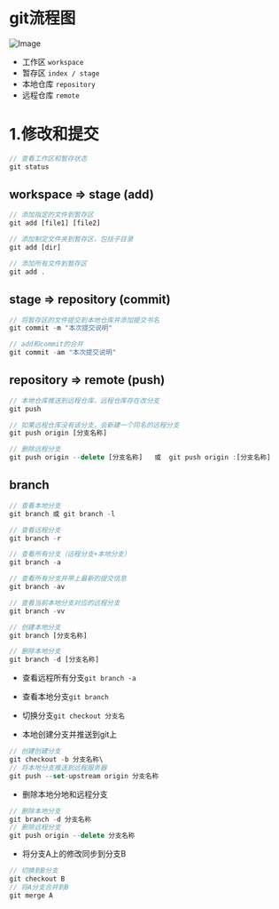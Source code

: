 # git流程图
![Image](https://user-gold-cdn.xitu.io/2020/6/15/172b390eab77fcbd?imageView2/0/w/1280/h/960/format/webp/ignore-error/1)
- 工作区    `workspace`
- 暂存区    `index / stage`
- 本地仓库  `repository`
- 远程仓库  `remote`

# 1.修改和提交
``` js
// 查看工作区和暂存状态
git status 
```

## workspace => stage (add)
``` js
// 添加指定的文件到暂存区
git add [file1] [file2]

// 添加制定文件夹到暂存区，包括子目录
git add [dir]

// 添加所有文件到暂存区
git add .
```

## stage => repository (commit)
``` js
// 将暂存区的文件提交到本地仓库并添加提交书名
git commit -m "本次提交说明"

// add和commit的合并
git commit -am "本次提交说明"
```

## repository => remote (push)
``` js
// 本地仓库推送到远程仓库，远程仓库存在改分支
git push

// 如果远程仓库没有该分支，会新建一个同名的远程分支
git push origin [分支名称]

// 删除远程分支
git push origin --delete [分支名称]   或  git push origin :[分支名称] 
```

## branch
``` js
// 查看本地分支
git branch 或 git branch -l

// 查看远程分支
git branch -r

// 查看所有分支（远程分支+本地分支）
git branch -a

// 查看所有分支并带上最新的提交信息
git branch -av

// 查看当前本地分支对应的远程分支
git branch -vv

// 创建本地分支
git branch [分支名称]

// 删除本地分支
git branch -d [分支名称]
```







- 查看远程所有分支`git branch -a`
- 查看本地分支`git branch`
- 切换分支`git checkout 分支名`

- 本地创建分支并推送到git上
``` js
// 创建创建分支
git checkout -b 分支名称\
// 将本地分支推送到远程服务器
git push --set-upstream origin 分支名称
```

- 删除本地分地和远程分支
``` js
// 删除本地分支
git branch -d 分支名称
// 删除远程分支
git push origin --delete 分支名称
```

- 将分支A上的修改同步到分支B
``` js
// 切换到B分支
git checkout B
// 将A分支合并到B
git merge A
```
